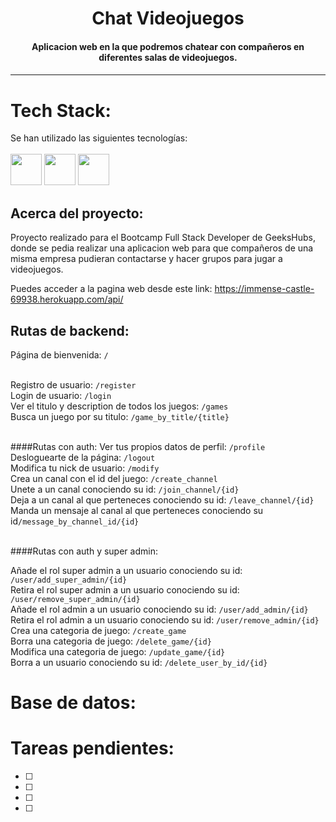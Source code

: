 


<h1 align="center">Chat Videojuegos</h1>

<h4 align="center">Aplicacion web en la que podremos chatear con compañeros en diferentes salas de videojuegos.<h4>

---
# Tech Stack:

Se han utilizado las siguientes tecnologías: <br/><br/>
 <code><img height="50" src="https://cdn.jsdelivr.net/gh/devicons/devicon/icons/laravel/laravel-plain-wordmark.svg" /></code> <code><img  height="50"  src="https://cdn.jsdelivr.net/gh/devicons/devicon/icons/heroku/heroku-plain-wordmark.svg"></code> <code><img  height="50"  src="https://cdn.jsdelivr.net/gh/devicons/devicon/icons/php/php-plain.svg"></code> 
</a></code> <br/>


## Acerca del proyecto:

Proyecto realizado para el Bootcamp Full Stack Developer de GeeksHubs, donde se pedia realizar una aplicacion web para que compañeros de una misma empresa pudieran contactarse y hacer grupos para jugar a videojuegos.

Puedes acceder a la pagina web desde este link: https://immense-castle-69938.herokuapp.com/api/

## Rutas de backend:

Página de bienvenida: `/` <br/><br/>


Registro de usuario: `/register`<br/>
Login de usuario: `/login`<br/>
Ver el titulo y description de todos los juegos: `/games`<br/>
Busca un juego por su titulo: `/game_by_title/{title}`<br/><br/>

####Rutas con auth:
Ver tus propios datos de perfil: `/profile`<br/>
Desloguearte de la página: `/logout` <br/>
Modifica tu nick de usuario: `/modify`<br/>
Crea un canal con el id del juego: `/create_channel`<br/>
Unete a un canal conociendo su id: `/join_channel/{id}`<br/>
Deja a un canal al que perteneces conociendo su id: `/leave_channel/{id}`<br/>
Manda un mensaje al canal al que perteneces conociendo su id`/message_by_channel_id/{id}`<br/><br/>

####Rutas con auth y super admin:

Añade el rol super admin a un usuario conociendo su id: `/user/add_super_admin/{id}`<br/>
Retira el rol super admin a un usuario conociendo su id: `/user/remove_super_admin/{id}`<br/>
Añade el rol admin a un usuario conociendo su id: `/user/add_admin/{id}`<br/>
Retira el rol admin a un usuario conociendo su id: `/user/remove_admin/{id}`<br/>
Crea una categoria de juego: `/create_game`<br/>
Borra una categoria de juego: `/delete_game/{id}`<br/>
Modifica una categoria de juego: `/update_game/{id}`<br/>
Borra a un usuario conociendo su id: `/delete_user_by_id/{id}`<br/>

# Base de datos:

# Tareas pendientes:
  - [ ] 
  - [ ] 
  - [ ] 
  - [ ] 